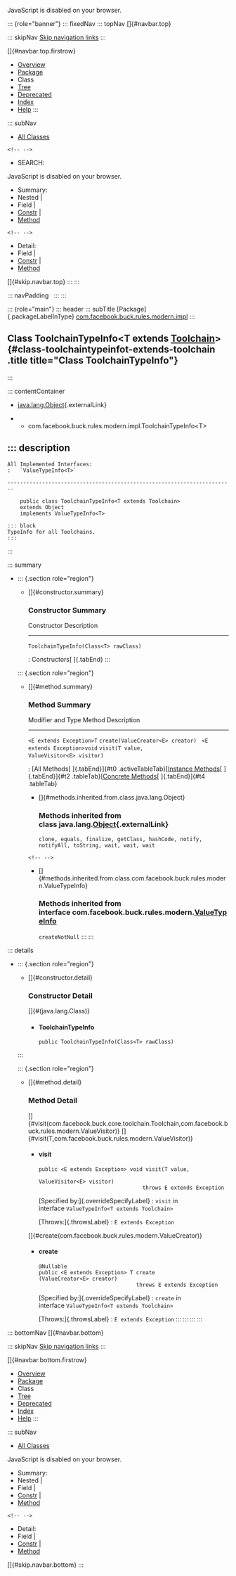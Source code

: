 <div>

JavaScript is disabled on your browser.

</div>

::: {role="banner"}
::: fixedNav
::: topNav
[]{#navbar.top}

::: skipNav
[Skip navigation links](#skip.navbar.top "Skip navigation links")
:::

[]{#navbar.top.firstrow}

-   [Overview](../../../../../../index.html)
-   [Package](package-summary.html)
-   Class
-   [Tree](package-tree.html)
-   [Deprecated](../../../../../../deprecated-list.html)
-   [Index](../../../../../../index-all.html)
-   [Help](../../../../../../help-doc.html)
:::

::: subNav
-   [All Classes](../../../../../../allclasses.html)

```{=html}
<!-- -->
```
-   SEARCH:

<div>

<div>

JavaScript is disabled on your browser.

</div>

</div>

<div>

-   Summary: 
-   Nested \| 
-   Field \| 
-   [Constr](#constructor.summary) \| 
-   [Method](#method.summary)

```{=html}
<!-- -->
```
-   Detail: 
-   Field \| 
-   [Constr](#constructor.detail) \| 
-   [Method](#method.detail)

</div>

[]{#skip.navbar.top}
:::
:::

::: navPadding
 
:::
:::

::: {role="main"}
::: header
::: subTitle
[Package]{.packageLabelInType} [com.facebook.buck.rules.modern.impl](package-summary.html)
:::

## Class ToolchainTypeInfo\<T extends [Toolchain](../../../core/toolchain/Toolchain.html "interface in com.facebook.buck.core.toolchain")\> {#class-toolchaintypeinfot-extends-toolchain .title title="Class ToolchainTypeInfo"}
:::

::: contentContainer
-   [java.lang.Object](http://docs.oracle.com/javase/7/docs/api/java/lang/Object.html?is-external=true "class or interface in java.lang"){.externalLink}

-   -   com.facebook.buck.rules.modern.impl.ToolchainTypeInfo\<T\>

::: description
-   

    All Implemented Interfaces:
    :   `ValueTypeInfo<T>`

    ------------------------------------------------------------------------

        public class ToolchainTypeInfo<T extends Toolchain>
        extends Object
        implements ValueTypeInfo<T>

    ::: block
    TypeInfo for all Toolchains.
    :::
:::

::: summary
-   ::: {.section role="region"}
    -   []{#constructor.summary}

        ### Constructor Summary

          Constructor                              Description
          ---------------------------------------- -------------
          `ToolchainTypeInfo​(Class<T> rawClass)`    

          : Constructors[ ]{.tabEnd}
    :::

    ::: {.section role="region"}
    -   []{#method.summary}

        ### Method Summary

          Modifier and Type             Method                                           Description
          ----------------------------- ------------------------------------------------ -------------
          `<E extends Exception>T`      `create​(ValueCreator<E> creator)`                 
          `<E extends Exception>void`   `visit​(T value,      ValueVisitor<E> visitor)`    

          : [All Methods[ ]{.tabEnd}]{#t0 .activeTableTab}[[Instance
          Methods](javascript:show(2);)[ ]{.tabEnd}]{#t2
          .tableTab}[[Concrete
          Methods](javascript:show(8);)[ ]{.tabEnd}]{#t4 .tableTab}

        -   []{#methods.inherited.from.class.java.lang.Object}

            ### Methods inherited from class java.lang.[Object](http://docs.oracle.com/javase/7/docs/api/java/lang/Object.html?is-external=true "class or interface in java.lang"){.externalLink}

            `clone, equals, finalize, getClass, hashCode, notify, notifyAll, toString, wait, wait, wait`

        ```{=html}
        <!-- -->
        ```
        -   []{#methods.inherited.from.class.com.facebook.buck.rules.modern.ValueTypeInfo}

            ### Methods inherited from interface com.facebook.buck.rules.modern.[ValueTypeInfo](../ValueTypeInfo.html "interface in com.facebook.buck.rules.modern")

            `createNotNull`
    :::
:::

::: details
-   ::: {.section role="region"}
    -   []{#constructor.detail}

        ### Constructor Detail

        []{#<init>(java.lang.Class)}

        -   #### ToolchainTypeInfo

                public ToolchainTypeInfo​(Class<T> rawClass)
    :::

    ::: {.section role="region"}
    -   []{#method.detail}

        ### Method Detail

        []{#visit(com.facebook.buck.core.toolchain.Toolchain,com.facebook.buck.rules.modern.ValueVisitor)}
        []{#visit(T,com.facebook.buck.rules.modern.ValueVisitor)}

        -   #### visit

            ``` methodSignature
            public <E extends Exception> void visit​(T value,
                                                    ValueVisitor<E> visitor)
                                             throws E extends Exception
            ```

            [Specified by:]{.overrideSpecifyLabel}
            :   `visit` in
                interface `ValueTypeInfo<T extends Toolchain>`

            [Throws:]{.throwsLabel}
            :   `E extends Exception`

        []{#create(com.facebook.buck.rules.modern.ValueCreator)}

        -   #### create

            ``` methodSignature
            @Nullable
            public <E extends Exception> T create​(ValueCreator<E> creator)
                                           throws E extends Exception
            ```

            [Specified by:]{.overrideSpecifyLabel}
            :   `create` in
                interface `ValueTypeInfo<T extends Toolchain>`

            [Throws:]{.throwsLabel}
            :   `E extends Exception`
    :::
:::
:::
:::

::: bottomNav
[]{#navbar.bottom}

::: skipNav
[Skip navigation links](#skip.navbar.bottom "Skip navigation links")
:::

[]{#navbar.bottom.firstrow}

-   [Overview](../../../../../../index.html)
-   [Package](package-summary.html)
-   Class
-   [Tree](package-tree.html)
-   [Deprecated](../../../../../../deprecated-list.html)
-   [Index](../../../../../../index-all.html)
-   [Help](../../../../../../help-doc.html)
:::

::: subNav
-   [All Classes](../../../../../../allclasses.html)

<div>

<div>

JavaScript is disabled on your browser.

</div>

</div>

<div>

-   Summary: 
-   Nested \| 
-   Field \| 
-   [Constr](#constructor.summary) \| 
-   [Method](#method.summary)

```{=html}
<!-- -->
```
-   Detail: 
-   Field \| 
-   [Constr](#constructor.detail) \| 
-   [Method](#method.detail)

</div>

[]{#skip.navbar.bottom}
:::
